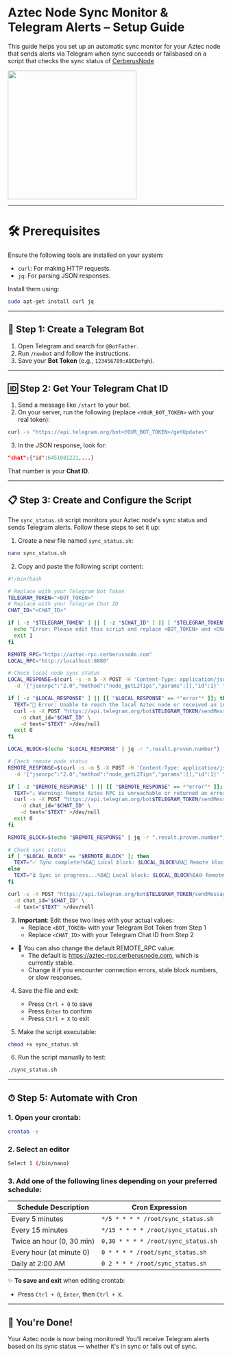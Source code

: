 # Aztec Node Sync Monitor & Telegram Alerts – Setup Guide

This guide helps you set up an automatic sync monitor for your Aztec node that sends alerts via Telegram when sync succeeds or failsbased on a script that checks the sync status of [CerberusNode](https://github.com/cerberus-node)

<img src="https://github.com/user-attachments/assets/5a80b92a-c925-4c10-8925-38bf36cbe67c" width="300">

---

# 🛠 Prerequisites

Ensure the following tools are installed on your system:

- `curl`: For making HTTP requests.
- `jq`: For parsing JSON responses.

Install them using:

```bash
sudo apt-get install curl jq
```

---

## 🤖 Step 1: Create a Telegram Bot

1. Open Telegram and search for `@BotFather`.
2. Run `/newbot` and follow the instructions.
3. Save your **Bot Token** (e.g., `123456789:ABCDefgh`).

---

## 🆔 Step 2: Get Your Telegram Chat ID

1. Send a message like `/start` to your bot.
2. On your server, run the following (replace `<YOUR_BOT_TOKEN>` with your real token):

```bash
curl -s "https://api.telegram.org/bot<YOUR_BOT_TOKEN>/getUpdates"
```

3. In the JSON response, look for:

```json
"chat":{"id":6451081221,...}
```

That number is your **Chat ID**.

---

## 📋 Step 3: Create and Configure the Script

The `sync_status.sh` script monitors your Aztec node's sync status and sends Telegram alerts. Follow these steps to set it up:

1. Create a new file named `sync_status.sh`:

```bash
nano sync_status.sh
```

2. Copy and paste the following script content:

```bash
#!/bin/bash

# Replace with your Telegram Bot Token
TELEGRAM_TOKEN="<BOT_TOKEN>"
# Replace with your Telegram Chat ID
CHAT_ID="<CHAT_ID>"

if [ -z "$TELEGRAM_TOKEN" ] || [ -z "$CHAT_ID" ] || [ "$TELEGRAM_TOKEN" == "<BOT_TOKEN>" ] || [ "$CHAT_ID" == "<CHAT_ID>" ]; then
  echo "Error: Please edit this script and replace <BOT_TOKEN> and <CHAT_ID> with your actual values"
  exit 1
fi

REMOTE_RPC="https://aztec-rpc.cerberusnode.com"
LOCAL_RPC="http://localhost:8080"

# Check local node sync status
LOCAL_RESPONSE=$(curl -s -m 5 -X POST -H 'Content-Type: application/json' \
  -d '{"jsonrpc":"2.0","method":"node_getL2Tips","params":[],"id":1}' "$LOCAL_RPC")

if [ -z "$LOCAL_RESPONSE" ] || [[ "$LOCAL_RESPONSE" == *"error"* ]]; then
  TEXT="🚫 Error: Unable to reach the local Aztec node or received an invalid response."
  curl -s -X POST "https://api.telegram.org/bot$TELEGRAM_TOKEN/sendMessage" \
    -d chat_id="$CHAT_ID" \
    -d text="$TEXT" >/dev/null
  exit 0
fi

LOCAL_BLOCK=$(echo "$LOCAL_RESPONSE" | jq -r ".result.proven.number")

# Check remote node status
REMOTE_RESPONSE=$(curl -s -m 5 -X POST -H 'Content-Type: application/json' \
  -d '{"jsonrpc":"2.0","method":"node_getL2Tips","params":[],"id":1}' "$REMOTE_RPC")

if [ -z "$REMOTE_RESPONSE" ] || [[ "$REMOTE_RESPONSE" == *"error"* ]]; then
  TEXT="⚠️ Warning: Remote Aztec RPC is unreachable or returned an error."
  curl -s -X POST "https://api.telegram.org/bot$TELEGRAM_TOKEN/sendMessage" \
    -d chat_id="$CHAT_ID" \
    -d text="$TEXT" >/dev/null
  exit 0
fi

REMOTE_BLOCK=$(echo "$REMOTE_RESPONSE" | jq -r ".result.proven.number")

# Check sync status
if [ "$LOCAL_BLOCK" == "$REMOTE_BLOCK" ]; then
  TEXT="✅ Sync complete!%0A🔸 Local block: $LOCAL_BLOCK%0A🔸 Remote block: $REMOTE_BLOCK%0A📦 Your Aztec node is fully up-to-date."
else
  TEXT="⏳ Sync in progress...%0A📍 Local block: $LOCAL_BLOCK%0A🌐 Remote block: $REMOTE_BLOCK%0A⚡ Your Aztec node is still catching up. Please investigate if the delay persists."
fi

curl -s -X POST "https://api.telegram.org/bot$TELEGRAM_TOKEN/sendMessage" \
  -d chat_id="$CHAT_ID" \
  -d text="$TEXT" >/dev/null
```

3. **Important**: Edit these two lines with your actual values:
   - Replace `<BOT_TOKEN>` with your Telegram Bot Token from Step 1
   - Replace `<CHAT_ID>` with your Telegram Chat ID from Step 2
- 🔁 You can also change the default REMOTE_RPC value:
   - The default is https://aztec-rpc.cerberusnode.com, which is currently stable.
   - Change it if you encounter connection errors, stale block numbers, or slow responses.


4. Save the file and exit:
   - Press `Ctrl + O` to save
   - Press `Enter` to confirm
   - Press `Ctrl + X` to exit

5. Make the script executable:

```bash
chmod +x sync_status.sh
```

6. Run the script manually to test:

```bash
./sync_status.sh
```

---

## ⏱ Step 5: Automate with Cron

### 1. Open your crontab:

```bash
crontab -e
```

### 2. Select an editor

```bash
Select 1 (/bin/nano)
```

### 3. Add one of the following lines depending on your preferred schedule:

| Schedule Description       | Cron Expression                                                                     |
| -------------------------- | ----------------------------------------------------------------------------------- |
| Every 5 minutes            | `*/5 * * * * /root/sync_status.sh`                                              |
| Every 15 minutes           | `*/15 * * * * /root/sync_status.sh`                                             |
| Twice an hour (0, 30 min)  | `0,30 * * * * /root/sync_status.sh`                                             |
| Every hour (at minute 0)   | `0 * * * * /root/sync_status.sh`                                                |
| Daily at 2:00 AM           | `0 2 * * * /root/sync_status.sh`                                                |

✨ **To save and exit** when editing crontab:

* Press `Ctrl + O`, `Enter`, then `Ctrl + X`.


---

## 🏁 You're Done!

Your Aztec node is now being monitored!
You’ll receive Telegram alerts based on its sync status — whether it's in sync or falls out of sync.
